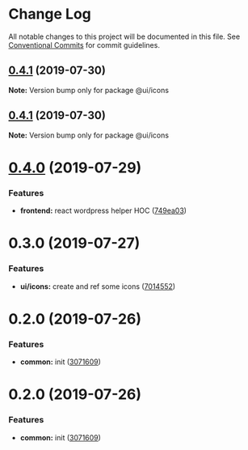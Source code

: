 # Change Log

All notable changes to this project will be documented in this file.
See [Conventional Commits](https://conventionalcommits.org) for commit guidelines.

## [0.4.1](https://github.com/epochcrysis/web/compare/@ui/icons@0.4.1...@ui/icons@0.4.1) (2019-07-30)

**Note:** Version bump only for package @ui/icons





## [0.4.1](https://github.com/epochcrysis/web/compare/@ui/icons@0.4.0...@ui/icons@0.4.1) (2019-07-30)

**Note:** Version bump only for package @ui/icons





# [0.4.0](https://github.com/epochcrysis/web/compare/@ui/icons@0.3.0...@ui/icons@0.4.0) (2019-07-29)


### Features

* **frontend:** react wordpress helper HOC ([749ea03](https://github.com/epochcrysis/web/commit/749ea03))





# 0.3.0 (2019-07-27)


### Features

* **ui/icons:** create and ref some icons ([7014552](https://github.com/epochcrysis/web/commit/7014552))



# 0.2.0 (2019-07-26)


### Features

* **common:** init ([3071609](https://github.com/epochcrysis/web/commit/3071609))





# 0.2.0 (2019-07-26)


### Features

* **common:** init ([3071609](https://github.com/epochcrysis/web/commit/3071609))
